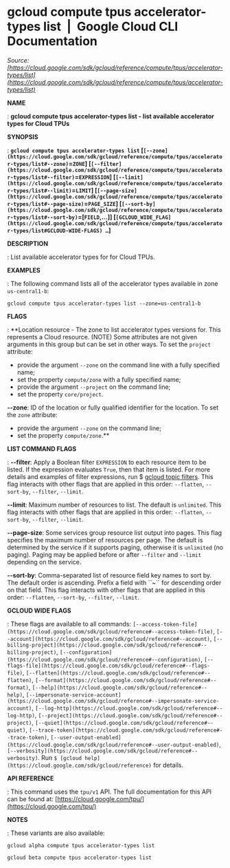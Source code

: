 # gcloud compute tpus accelerator-types list  |  Google Cloud CLI Documentation

*Source: [https://cloud.google.com/sdk/gcloud/reference/compute/tpus/accelerator-types/list](https://cloud.google.com/sdk/gcloud/reference/compute/tpus/accelerator-types/list)*

**NAME**

: **gcloud compute tpus accelerator-types list - list available accelerator types for Cloud TPUs**

**SYNOPSIS**

: **`gcloud compute tpus accelerator-types list` [`[--zone](https://cloud.google.com/sdk/gcloud/reference/compute/tpus/accelerator-types/list#--zone)`=`ZONE`] [`[--filter](https://cloud.google.com/sdk/gcloud/reference/compute/tpus/accelerator-types/list#--filter)`=`EXPRESSION`] [`[--limit](https://cloud.google.com/sdk/gcloud/reference/compute/tpus/accelerator-types/list#--limit)`=`LIMIT`] [`[--page-size](https://cloud.google.com/sdk/gcloud/reference/compute/tpus/accelerator-types/list#--page-size)`=`PAGE_SIZE`] [`[--sort-by](https://cloud.google.com/sdk/gcloud/reference/compute/tpus/accelerator-types/list#--sort-by)`=[`FIELD`,…]] [`[GCLOUD_WIDE_FLAG](https://cloud.google.com/sdk/gcloud/reference/compute/tpus/accelerator-types/list#GCLOUD-WIDE-FLAGS) …`]**

**DESCRIPTION**

: List available accelerator types for for Cloud TPUs.

**EXAMPLES**

: The following command lists all of the accelerator types available in zone
`us-central1-b`:

```
gcloud compute tpus accelerator-types list --zone=us-central1-b
```

**FLAGS**

: **Location resource - The zone to list accelerator types versions for. This
represents a Cloud resource. (NOTE) Some attributes are not given arguments in
this group but can be set in other ways.
To set the `project` attribute:

- provide the argument `--zone` on the command line with a fully
specified name;
- set the property `compute/zone` with a fully specified name;
- provide the argument `--project` on the command line;
- set the property `core/project`.

**--zone**:
ID of the location or fully qualified identifier for the location.
To set the `zone` attribute:

- provide the argument `--zone` on the command line;
- set the property `compute/zone`.**

**LIST COMMAND FLAGS**

: **--filter**:
Apply a Boolean filter `EXPRESSION` to each resource item
to be listed. If the expression evaluates `True`, then that item is
listed. For more details and examples of filter expressions, run $ [gcloud topic filters](https://cloud.google.com/sdk/gcloud/reference/topic/filters). This flag
interacts with other flags that are applied in this order:
`--flatten`, `--sort-by`, `--filter`,
`--limit`.

**--limit**:
Maximum number of resources to list. The default is `unlimited`. This
flag interacts with other flags that are applied in this order:
`--flatten`, `--sort-by`, `--filter`,
`--limit`.

**--page-size**:
Some services group resource list output into pages. This flag specifies the
maximum number of resources per page. The default is determined by the service
if it supports paging, otherwise it is `unlimited` (no paging).
Paging may be applied before or after `--filter` and
`--limit` depending on the service.

**--sort-by**:
Comma-separated list of resource field key names to sort by. The default order
is ascending. Prefix a field with ``~´´ for descending order on that
field. This flag interacts with other flags that are applied in this order:
`--flatten`, `--sort-by`, `--filter`,
`--limit`.

**GCLOUD WIDE FLAGS**

: These flags are available to all commands: `[--access-token-file](https://cloud.google.com/sdk/gcloud/reference#--access-token-file)`,
`[--account](https://cloud.google.com/sdk/gcloud/reference#--account)`, `[--billing-project](https://cloud.google.com/sdk/gcloud/reference#--billing-project)`,
`[--configuration](https://cloud.google.com/sdk/gcloud/reference#--configuration)`,
`[--flags-file](https://cloud.google.com/sdk/gcloud/reference#--flags-file)`,
`[--flatten](https://cloud.google.com/sdk/gcloud/reference#--flatten)`, `[--format](https://cloud.google.com/sdk/gcloud/reference#--format)`, `[--help](https://cloud.google.com/sdk/gcloud/reference#--help)`, `[--impersonate-service-account](https://cloud.google.com/sdk/gcloud/reference#--impersonate-service-account)`,
`[--log-http](https://cloud.google.com/sdk/gcloud/reference#--log-http)`,
`[--project](https://cloud.google.com/sdk/gcloud/reference#--project)`, `[--quiet](https://cloud.google.com/sdk/gcloud/reference#--quiet)`, `[--trace-token](https://cloud.google.com/sdk/gcloud/reference#--trace-token)`, `[--user-output-enabled](https://cloud.google.com/sdk/gcloud/reference#--user-output-enabled)`,
`[--verbosity](https://cloud.google.com/sdk/gcloud/reference#--verbosity)`.
Run `$ [gcloud help](https://cloud.google.com/sdk/gcloud/reference)` for details.

**API REFERENCE**

: This command uses the `tpu/v1` API. The full documentation for this
API can be found at: [https://cloud.google.com/tpu/](https://cloud.google.com/tpu/)

**NOTES**

: These variants are also available:

```
gcloud alpha compute tpus accelerator-types list
```

```
gcloud beta compute tpus accelerator-types list
```